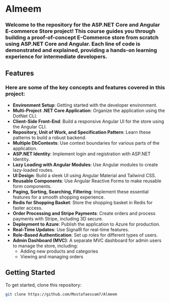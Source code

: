 # Almeem
### Welcome to the repository for the ASP.NET Core and Angular E-commerce Store project! This course guides you through building a proof-of-concept E-Commerce store from scratch using ASP.NET Core and Angular. Each line of code is demonstrated and explained, providing a hands-on learning experience for intermediate developers.

## Features

### Here are some of the key concepts and features covered in this project:

- **Environment Setup**: Getting started with the developer environment.
- **Multi-Project .NET Core Application**: Organize the application using the DotNet CLI.
- **Client-Side Front-End**: Build a responsive Angular UI for the store using the Angular CLI.
- **Repository, Unit of Work, and Specification Pattern**: Learn these patterns to build a robust backend.
- **Multiple DbContexts**: Use context boundaries for various parts of the application.
- **ASP.NET Identity**: Implement login and registration with ASP.NET Identity.
- **Lazy Loading with Angular Modules**: Use Angular modules to create lazy-loaded routes.
- **UI Design**: Build a sleek UI using Angular Material and Tailwind CSS.
- **Reusable Components**: Use Angular Reactive Forms to make reusable form components.
- **Paging, Sorting, Searching, Filtering**: Implement these essential features for a smooth shopping experience.
- **Redis for Shopping Basket**: Store the shopping basket in Redis for faster access.
- **Order Processing and Stripe Payments**: Create orders and process payments with Stripe, including 3D secure.
- **Deployment to Azure**: Publish the application to Azure for production.
- **Real-Time Updates**: Use SignalR for real-time features.
- **Role-Based Authentication**: Set up roles for different types of users.
- **Admin Dashboard (MVC)**: A separate MVC dashboard for admin users to manage the store, including:
  - Adding new products and categories
  - Viewing and managing orders
 
## Getting Started

To get started, clone this repository:

```bash
git clone https://github.com/Mostafaessam7/Almeem
